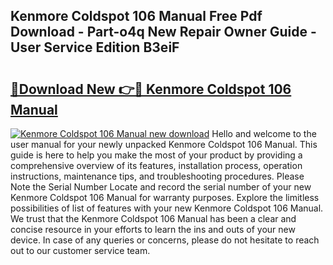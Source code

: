 ## Kenmore Coldspot 106 Manual Free Pdf Download - Part-o4q New Repair Owner Guide - User Service Edition B3eiF

# <h2><a href="http://bc219.oget.top/?id=Kenmore+Coldspot+106+Manual">🔗Download New 👉🔴 Kenmore Coldspot 106 Manual</a></h2>

[![Kenmore Coldspot 106 Manual new download](https://i.imgur.com/5g1atiW.png)](http://bc219.oget.top/?id=Kenmore+Coldspot+106+Manual)
Hello and welcome to the user manual for your newly unpacked Kenmore Coldspot 106 Manual. This guide is here to help you make the most of your product by providing a comprehensive overview of its features, installation process, operation instructions, maintenance tips, and troubleshooting procedures. Please Note the Serial Number Locate and record the serial number of your new Kenmore Coldspot 106 Manual for warranty purposes. Explore the limitless possibilities of list of features with your new Kenmore Coldspot 106 Manual. We trust that the Kenmore Coldspot 106 Manual has been a clear and concise resource in your efforts to learn the ins and outs of your new device. In case of any queries or concerns, please do not hesitate to reach out to our customer service team.
